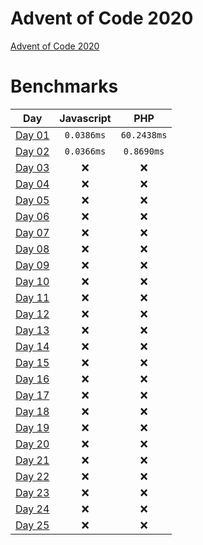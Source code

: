 # Advent of Code 2020

[Advent of Code 2020](https://adventofcode.com/2020)

# Benchmarks

| Day | Javascript | PHP |
|:-------------:|:-------------:|:-------------:|
| [Day 01](Day_01) | `0.0386ms` | `60.2438ms` |
| [Day 02](Day_02) | `0.0366ms` | `0.8690ms` |
| [Day 03](Day_03) | :x: | :x: |
| [Day 04](Day_04) | :x: | :x: |
| [Day 05](Day_05) | :x: | :x: |
| [Day 06](Day_06) | :x: | :x: |
| [Day 07](Day_07) | :x: | :x: |
| [Day 08](Day_08) | :x: | :x: |
| [Day 09](Day_09) | :x: | :x: |
| [Day 10](Day_10) | :x: | :x: |
| [Day 11](Day_11) | :x: | :x: |
| [Day 12](Day_12) | :x: | :x: |
| [Day 13](Day_13) | :x: | :x: |
| [Day 14](Day_14) | :x: | :x: |
| [Day 15](Day_15) | :x: | :x: |
| [Day 16](Day_16) | :x: | :x: |
| [Day 17](Day_17) | :x: | :x: |
| [Day 18](Day_18) | :x: | :x: |
| [Day 19](Day_19) | :x: | :x: |
| [Day 20](Day_20) | :x: | :x: |
| [Day 21](Day_21) | :x: | :x: |
| [Day 22](Day_22) | :x: | :x: |
| [Day 23](Day_23) | :x: | :x: |
| [Day 24](Day_24) | :x: | :x: |
| [Day 25](Day_25) | :x: | :x: |
